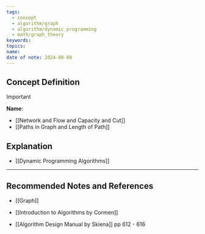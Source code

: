 ```yaml
---
tags:
  - concept
  - algorithm/graph
  - algorithm/dynamic_programming
  - math/graph_theory
keywords: 
topics: 
name: 
date of note: 2024-08-08
---
```


## Concept Definition

>[!important]
>**Name**: 


- [[Network and Flow and Capacity and Cut]]
- [[Paths in Graph and Length of Path]]

## Explanation

- [[Dynamic Programming Algorithms]]


-----------
##  Recommended Notes and References



- [[Graph]]


- [[Introduction to Algorithms by Cormen]]
- [[Algorithm Design Manual by Skiena]] pp 612 - 616